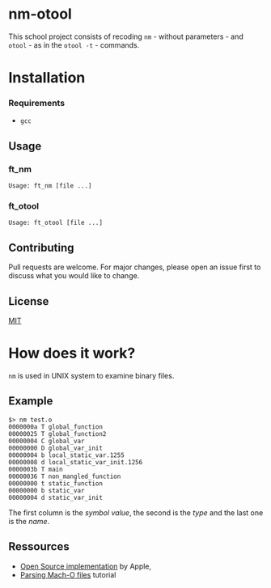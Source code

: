 # nm-otool

This school project consists of recoding `nm` - without parameters - and `otool` - as in the `otool -t` - commands.

# Installation

### Requirements

- `gcc`

## Usage

### ft_nm

```
Usage: ft_nm [file ...]
```

### ft_otool

```
Usage: ft_otool [file ...]
```

## Contributing

Pull requests are welcome. For major changes, please open an issue first to discuss what you would like to change.

## License

[MIT](https://github.com/moannuo/nm-otool/blob/master/LICENSE)

# How does it work?

`nm` is used in UNIX system to examine binary files.

## Example

```
$> nm test.o
0000000a T global_function
00000025 T global_function2
00000004 C global_var
00000000 D global_var_init
00000004 b local_static_var.1255
00000008 d local_static_var_init.1256
0000003b T main
00000036 T non_mangled_function
00000000 t static_function
00000000 b static_var
00000004 d static_var_init
```

The first column is the _symbol value_, the second is the _type_ and the last one is the _name_.

## Ressources

- [Open Source implementation](https://opensource.apple.com/source/cctools/cctools-758/misc/nm.c) by Apple,
- [Parsing Mach-O files](https://lowlevelbits.org/parsing-mach-o-files/) tutorial